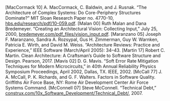 [MacCormack 10] A. MacCormack, C. Baldwin, and J. Rusnak. “The Architecture of Complex Systems: Do Core-Periphery Structures Dominate?” MIT Sloan Research Paper no. 4770-10, [hbs.edu/research/pdf/10-059.pdf](http://hbs.edu/research/pdf/10-059.pdf). [Malan 00] Ruth Malan and Dana Bredemeyer. “Creating an Architectural Vision: Collecting Input,” July 25, 2000, [bredemeyer.com/pdf_files/vision_input.pdf](http://bredemeyer.com/pdf_files/vision_input.pdf). [Maranzano 05] Joseph F. Maranzano, Sandra A. Rozsypal, Gus H. Zimmerman, Guy W. Warnken, Patricia E. Wirth, and David M. Weiss. “Architecture Reviews: Practice and Experience,” IEEE Software (March/April 2005): 34–43. [Martin 17] Robert C. Martin. Clean Architecture: A Craftsman’s Guide to Software Structure and Design. Pearson, 2017. [Mavis 02] D. G. Mavis. “Soft Error Rate Mitigation Techniques for Modern Microcircuits,” in 40th Annual Reliability Physics Symposium Proceedings, April 2002, Dallas, TX. IEEE, 2002. [McCall 77] J. A. McCall, P. K. Richards, and G. F. Walters. Factors in Software Quality. Griffiths Air Force Base, NY: Rome Air Development Center Air Force Systems Command. [McConnell 07] Steve McConnell. “Technical Debt,” [construx.com/10x_Software_Development/Technical_Debt/](http://construx.com/10x_Software_Development/Technical_Debt/), 2007.